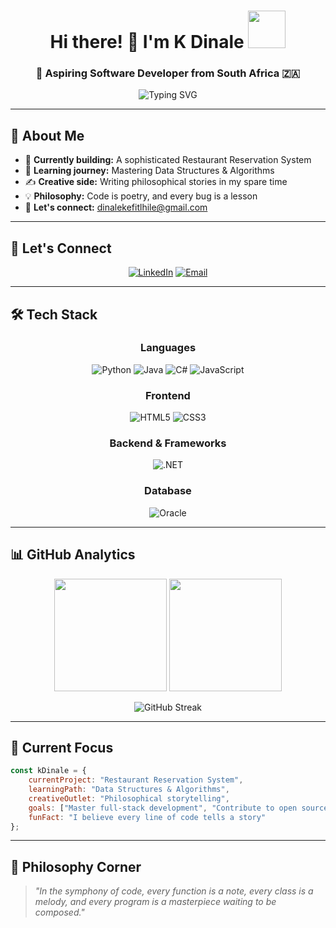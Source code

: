 <div align="center">
  
# Hi there! 👋 I'm K Dinale <img src="https://camo.githubusercontent.com/4d9f5ecceb711eec6e2018f38a5677dc657c9738d4a65ba3b928c41c0a45b439/68747470733a2f2f6d69726f2e6d656469756d2e636f6d2f6d61782f313336302f302a37513379765349765f7430696f4a2d5a2e676966" width="60" height="60" />

### 🚀 Aspiring Software Developer from South Africa 🇿🇦

<img src="https://readme-typing-svg.demolab.com?font=Fira+Code&pause=1000&color=36BCF7&center=true&vCenter=true&width=435&lines=Welcome+to+my+GitHub+profile!;Passionate+about+clean+code;Building+the+future+with+technology" alt="Typing SVG" />

</div>

---

## 🌟 About Me

- 🔭 **Currently building:** A sophisticated Restaurant Reservation System
- 🌱 **Learning journey:** Mastering Data Structures & Algorithms  
- ✍️ **Creative side:** Writing philosophical stories in my spare time
- 💡 **Philosophy:** Code is poetry, and every bug is a lesson
- 📧 **Let's connect:** [dinalekefitlhile@gmail.com](mailto:dinalekefitlhile@gmail.com)

---

## 🤝 Let's Connect

<div align="center">
  
[![LinkedIn]([https://img.shields.io/badge/LinkedIn-0077B5?style=for-the-badge&logo=linkedin&logoColor=white)](https://linkedin.com/in/kefitlhiledinale](https://www.linkedin.com/in/kefitlhile-dinale-274aa92ab/))
[![Email](https://img.shields.io/badge/Email-D14836?style=for-the-badge&logo=gmail&logoColor=white)](mailto:dinalekefitlhile@gmail.com)

</div>

---

## 🛠️ Tech Stack

<div align="center">

### Languages
![Python](https://img.shields.io/badge/Python-3776AB?style=for-the-badge&logo=python&logoColor=white)
![Java](https://img.shields.io/badge/Java-ED8B00?style=for-the-badge&logo=openjdk&logoColor=white)
![C#](https://img.shields.io/badge/C%23-239120?style=for-the-badge&logo=c-sharp&logoColor=white)
![JavaScript](https://img.shields.io/badge/JavaScript-F7DF1E?style=for-the-badge&logo=javascript&logoColor=black)

### Frontend
![HTML5](https://img.shields.io/badge/HTML5-E34F26?style=for-the-badge&logo=html5&logoColor=white)
![CSS3](https://img.shields.io/badge/CSS3-1572B6?style=for-the-badge&logo=css3&logoColor=white)

### Backend & Frameworks
![.NET](https://img.shields.io/badge/.NET-5C2D91?style=for-the-badge&logo=.net&logoColor=white)

### Database
![Oracle](https://img.shields.io/badge/Oracle-F80000?style=for-the-badge&logo=oracle&logoColor=white)

</div>

---

## 📊 GitHub Analytics

<div align="center">
  
<img height="180em" src="https://github-readme-stats.vercel.app/api?username=quietone21&show_icons=true&theme=tokyonight&include_all_commits=true&count_private=true&hide_border=true"/>
<img height="180em" src="https://github-readme-stats.vercel.app/api/top-langs/?username=quietone21&layout=compact&langs_count=8&theme=tokyonight&hide_border=true"/>

</div>

<div align="center">
  
![GitHub Streak](https://github-readme-streak-stats.herokuapp.com/?user=quietone21&theme=tokyonight&hide_border=true)

</div>

---

## 🎯 Current Focus

```javascript
const kDinale = {
    currentProject: "Restaurant Reservation System",
    learningPath: "Data Structures & Algorithms",
    creativeOutlet: "Philosophical storytelling",
    goals: ["Master full-stack development", "Contribute to open source", "Build impactful software"],
    funFact: "I believe every line of code tells a story"
};
```

---

## 💭 Philosophy Corner

> *"In the symphony of code, every function is a note, every class is a melody, and every program is a masterpiece waiting to be composed."*
